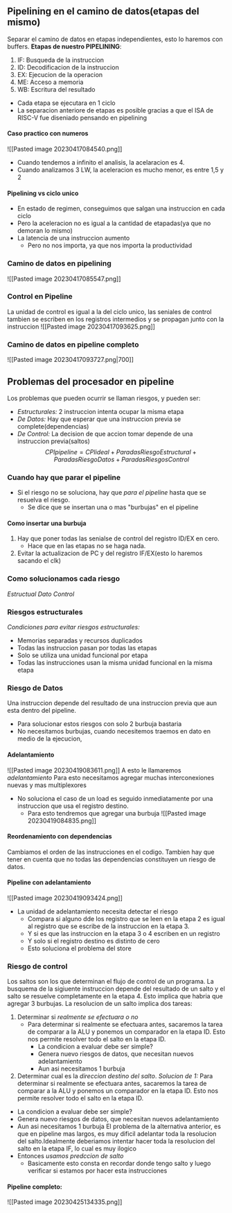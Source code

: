 
## Pipelining en el camino de datos(etapas del mismo) 
Separar el camino de datos en etapas independientes, esto lo haremos con buffers.
**Etapas de nuestro PIPELINING**:
1. IF: Busqueda de la instruccion
2. ID: Decodificacion de la instruccion
3. EX: Ejecucion de la operacion
4. ME: Acceso a memoria
5. WB: Escritura del resultado
- Cada etapa se ejecutara en 1 ciclo
- La separacion anteriore de etapas es posible gracias a que el ISA de RISC-V fue diseniado pensando en pipelining



#### Caso practico con numeros
![[Pasted image 20230417084540.png]]
- Cuando tendemos a infinito el analisis, la acelaracion es 4.
- Cuando analizamos 3 LW, la aceleracion es mucho menor, es entre 1,5 y 2
#### Pipelining vs ciclo unico
- En estado de regimen, conseguimos que salgan una instruccion en cada ciclo
- Pero la aceleracion no es igual a la cantidad de etapadas(ya que no demoran lo mismo)
- La latencia de una instruccion aumento
	- Pero no nos importa, ya que nos importa la productividad
### Camino de datos en pipelining
![[Pasted image 20230417085547.png]]
### Control en Pipeline
La unidad de control es igual a la del ciclo unico, las seniales de control tambien se escriben en los registros intermedios y se propagan junto con la instruccion
![[Pasted image 20230417093625.png]]
### Camino de datos en pipeline completo
![[Pasted image 20230417093727.png|700]]



## Problemas del procesador en pipeline 
Los problemas que pueden ocurrir se llaman riesgos, y pueden ser:
- *Estructurales:* 2 instruccion intenta ocupar la misma etapa
- *De Datos:* Hay que esperar que una instruccion previa se complete(dependencias)
- *De Control:* La decision de que accion tomar depende de una instruccion previa(saltos)
$$CPIpipeline=CPIideal+ParadasRiesgoEstructural+ParadasRiesgoDatos+ParadasRiesgosControl$$




### Cuando hay que parar el pipeline
- Si el riesgo no se soluciona, hay que *para el pipeline* hasta que se resuelva el riesgo.
	- Se dice que se insertan una o mas "burbujas" en el pipeline



#### Como insertar una burbuja 
1. Hay que poner todas las senialse de control del registro ID/EX en cero.
	- Hace que en las etapas no se haga nada.
2. Evitar la actualizacion de PC y del registro IF/EX(esto lo haremos sacando el clk)


### Como solucionamos cada riesgo
*Estructual*
*Dato*
*Control*

### Riesgos estructurales
*Condiciones para evitar riesgos estructurales:*
- Memorias separadas y recursos duplicados
- Todas las instruccion pasan por todas las etapas
- Solo se utiliza una unidad funcional por etapa
- Todas las instrucciones usan la misma unidad funcional en la misma etapa
### Riesgo de Datos
Una instruccion depende del resultado de una instruccion previa que aun esta dentro del pipeline.
- Para solucionar estos riesgos con solo 2 burbuja bastaria
- No necesitamos burbujas, cuando necesitemos traemos en dato en medio de la ejecucion,
#### Adelantamiento
![[Pasted image 20230419083611.png]]
A esto le llamaremos *adelantamiento*
Para esto necesitamos agregar muchas interconexiones nuevas y mas multiplexores
- No soluciona el caso de un load es seguido inmediatamente por una instruccion que usa el registro destino.
	- Para esto tendremos que agregar una burbuja
![[Pasted image 20230419084835.png]]
#### Reordenamiento con dependencias
Cambiamos el orden de las instrucciones en el codigo. Tambien hay que tener en cuenta que no todas las dependencias constituyen un riesgo de datos.
#### Pipeline con adelantamiento
![[Pasted image 20230419093424.png]]
- La unidad de adelantamiento necesita detectar el riesgo
	- Compara si alguno dde los registro que se leen en la etapa 2 es igual al registro que se escribe de la instruccion en la etapa 3.
	- Y si es que las instruccion en la etapa 3 o 4 escriben en un registro
	- Y solo si el registro destino es distinto de cero
	- Esto soluciona el problema del store

### Riesgo de control
Los saltos son los que determinan el flujo de control de un programa. La busquema de la sigiuente instruccion depende del resultado de un salto y el salto se resuelve completamente en la etapa 4. Esto implica que habria que agregar 3 burbujas.
La resolucion de un salto implica dos tareas:
1. Determinar si *realmente se efectuara o no*
	- Para determinar si realmente se efectuara antes, sacaremos la tarea de comparar a la ALU y ponemos un comparador en la etapa ID. Esto nos permite resolver todo el salto en la etapa ID.
		- La condicion a evaluar debe ser simple?
		- Genera nuevo riesgos de datos, que necesitan nuevos adelantamiento
		- Aun asi necesitamos 1 burbuja
2. Determinar cual es la *direccion destino del salto*.
*Solucion de 1:*
Para determinar si realmente se efectuara antes, sacaremos la tarea de comparar a la ALU y ponemos un comparador en la etapa ID. Esto nos permite resolver todo el salto en la etapa ID.
- La condicion a evaluar debe ser simple?
- Genera nuevo riesgos de datos, que necesitan nuevos adelantamiento
- Aun asi necesitamos 1 burbuja
El problema de la alternativa anterior, es que en pipeline mas largos, es muy dificil adelantar toda la resolucion del salto.Idealmente deberiamos intentar hacer toda la resolucion del salto en la etapa IF, lo cual es muy ilogico
- Entonces *usamos predccion de salto*
	- Basicamente esto consta en recordar donde tengo salto y luego verificar si estamos por hacer esta instrucciones
#### Pipeline completo:
![[Pasted image 20230425134335.png]]





